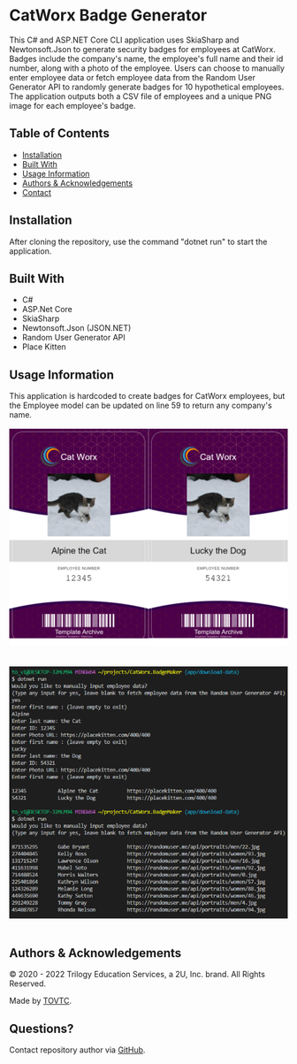 
  # CatWorx Badge Generator
  
  This C# and ASP.NET Core CLI application uses SkiaSharp and Newtonsoft.Json to generate security badges for employees at CatWorx. Badges include the company's name, the employee's full name and their id number, along with a photo of the employee. Users can choose to manually enter employee data or fetch employee data from the Random User Generator API to randomly generate badges for 10 hypothetical employees. The application outputs both a CSV file of employees and a unique PNG image for each employee's badge.
  
  ## Table of Contents
  
  * [Installation](#installation)
  * [Built With](#built)
  * [Usage Information](#usage)
  * [Authors & Acknowledgements](#credits)
  * [Contact](#questions)
  
  ## Installation<a name="installation"></a>
  After cloning the repository, use the command "dotnet run" to start the application.

  ## Built With<a name="built">
  * C#
  * ASP.Net Core
  * SkiaSharp
  * Newtonsoft.Json (JSON.NET)
  * Random User Generator API
  * Place Kitten
  
  ## Usage Information<a name="usage"></a>
  
  This application is hardcoded to create badges for CatWorx employees, but the Employee model can be updated on line 59 to return any company's name.</br>
  </br>![CatWorx Badge Generator](./catworx-badges.png "CatWorx Badge Generator")</br></br>
  </br>![CatWorx Badge Generator](./catworx-app.png "CatWorx Badge Generator")</br></br>
    
  ## Authors & Acknowledgements<a name="credits"></a>
  
  © 2020 - 2022 Trilogy Education Services, a 2U, Inc. brand. All Rights Reserved.
  
  Made by [TOVTC](https://github.com/TOVTC).
  
  ## Questions?<a name="questions"></a>
  Contact repository author via [GitHub](https://github.com/TOVTC).</br>
    
  
  